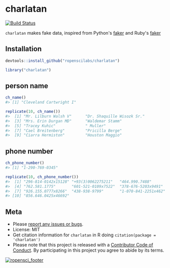 charlatan
=========



[![Build Status](https://travis-ci.org/ropenscilabs/charlatan.svg?branch=master)](https://travis-ci.org/ropenscilabs/charlatan)

`charlatan` makes fake data, inspired from Python's [faker](https://github.com/joke2k/faker) 
and Ruby's [faker](http://faker.rubyforge.org/)

## Installation


```r
devtools::install_github("ropenscilabs/charlatan")
```


```r
library("charlatan")
```

## person name


```r
ch_name()
#> [1] "Cleveland Cartwright I"
```


```r
replicate(10, ch_name())
#>  [1] "Mr. Lilburn Walsh V"      "Dr. Shaquille Wisozk Sr."
#>  [3] "Mrs. Erin Durgan MD"      "Waldemar Stamm"          
#>  [5] "Tracey Kuhic"             " Muller"                 
#>  [7] "Cael Breitenberg"         "Pricilla Berge"          
#>  [9] "Ciarra Hermiston"         "Houston Maggio"
```


## phone number


```r
ch_phone_number()
#> [1] "1-290-769-0345"
```


```r
replicate(10, ch_phone_number())
#>  [1] "296-814-0142x15128" "+93(3)0062275211"   "464.990.7488"      
#>  [4] "762.581.1775"       "601-521-0109x7522"  "378-676-5203x9491" 
#>  [7] "926.155.0777x8266"  "438-938-9799"       "1-070-841-2251x462"
#> [10] "856.646.0425x46692"
```


## Meta

* Please [report any issues or bugs](https://github.com/ropenscilabs/charlatan/issues).
* License: MIT
* Get citation information for `charlatan` in R doing `citation(package = 'charlatan')`
* Please note that this project is released with a [Contributor Code of Conduct](CONDUCT.md). 
By participating in this project you agree to abide by its terms.

[![ropensci_footer](https://ropensci.org/public_images/github_footer.png)](https://ropensci.org)
